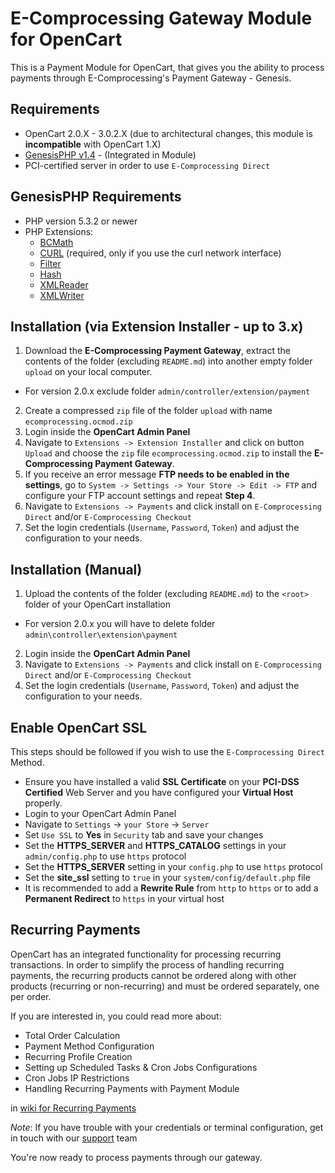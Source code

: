 E-Comprocessing Gateway Module for OpenCart
========================================

This is a Payment Module for OpenCart, that gives you the ability to process payments through E-Comprocessing's Payment Gateway - Genesis.

Requirements
------------

* OpenCart 2.0.X - 3.0.2.X (due to architectural changes, this module is __incompatible__ with OpenCart 1.X)
* [GenesisPHP v1.4](https://github.com/GenesisGateway/genesis_php) - (Integrated in Module)
* PCI-certified server in order to use ```E-Comprocessing Direct```

GenesisPHP Requirements
------------

* PHP version 5.3.2 or newer
* PHP Extensions:
    * [BCMath](https://php.net/bcmath)
    * [CURL](https://php.net/curl) (required, only if you use the curl network interface)
    * [Filter](https://php.net/filter)
    * [Hash](https://php.net/hash)
    * [XMLReader](https://php.net/xmlreader)
    * [XMLWriter](https://php.net/xmlwriter)

Installation (via Extension Installer - up to 3.x)
------------
1.	Download the __E-Comprocessing Payment Gateway__, extract the contents of the folder (excluding ```README.md```) into another empty folder ```upload``` on your local computer.
- For version 2.0.x exclude folder ```admin/controller/extension/payment```
2.	Create a compressed ```zip``` file of the folder ```upload``` with name ```ecomprocessing.ocmod.zip```
3.  Login inside the __OpenCart Admin Panel__
4.  Navigate to ```Extensions -> Extension Installer``` and click on button ```Upload``` and choose the ```zip``` file ```ecomprocessing.ocmod.zip``` to install the __E-Comprocessing Payment Gateway__.
5.	If you receive an error message __FTP needs to be enabled in the settings__, go to ```System -> Settings -> Your Store -> Edit -> FTP``` and configure your FTP account settings and repeat __Step 4__.
5.  Navigate to ```Extensions -> Payments``` and click install on ```E-Comprocessing Direct``` and/or ```E-Comprocessing Checkout```
6.  Set the login credentials (```Username```, ```Password```, ```Token```) and adjust the configuration to your needs.

Installation (Manual)
------------

1.  Upload the contents of the folder (excluding ```README.md```) to the ```<root>``` folder of your OpenCart installation
- For version 2.0.x you will have to delete folder ```admin\controller\extension\payment```
2.  Login inside the __OpenCart Admin Panel__
3.  Navigate to ```Extensions -> Payments``` and click install on ```E-Comprocessing Direct``` and/or ```E-Comprocessing Checkout```
4.  Set the login credentials (```Username```, ```Password```, ```Token```) and adjust the configuration to your needs.

Enable OpenCart SSL
------------
This steps should be followed if you wish to use the ```E-Comprocessing Direct``` Method.

* Ensure you have installed a valid __SSL Certificate__ on your __PCI-DSS Certified__ Web Server and you have configured your __Virtual Host__ properly.
* Login to your OpenCart Admin Panel
* Navigate to ```Settings``` -> ```your Store``` -> ```Server```
* Set ```Use SSL``` to __Yes__ in ```Security``` tab and save your changes
* Set the __HTTPS_SERVER__ and __HTTPS_CATALOG__ settings in your ```admin/config.php``` to use ```https``` protocol
* Set the __HTTPS_SERVER__ setting in your ```config.php``` to use ```https``` protocol
* Set the __site_ssl__ setting to ```true``` in your ```system/config/default.php``` file
* It is recommended to add a __Rewrite Rule__ from ```http``` to ```https``` or to add a __Permanent Redirect__ to ```https``` in your virtual host

Recurring Payments
------------
OpenCart has an integrated functionality for processing recurring transactions.
In order to simplify the process of handling recurring payments, the recurring products cannot be ordered along with other products (recurring or non-recurring) and must be ordered separately, one per order.

If you are interested in, you could read more about:

* Total Order Calculation
* Payment Method Configuration
* Recurring Profile Creation
* Setting up Scheduled Tasks & Cron Jobs Configurations
* Cron Jobs IP Restrictions
* Handling Recurring Payments with Payment Module

in [wiki for Recurring Payments](https://github.com/E-ComProcessing/opencart-ecp-plugin/wiki/OpenCart-Recurring-Module-Configurations)

_Note_: If you have trouble with your credentials or terminal configuration, get in touch with our [support] team

You're now ready to process payments through our gateway.

[support]: mailto:tech-support@e-comprocessing.com
